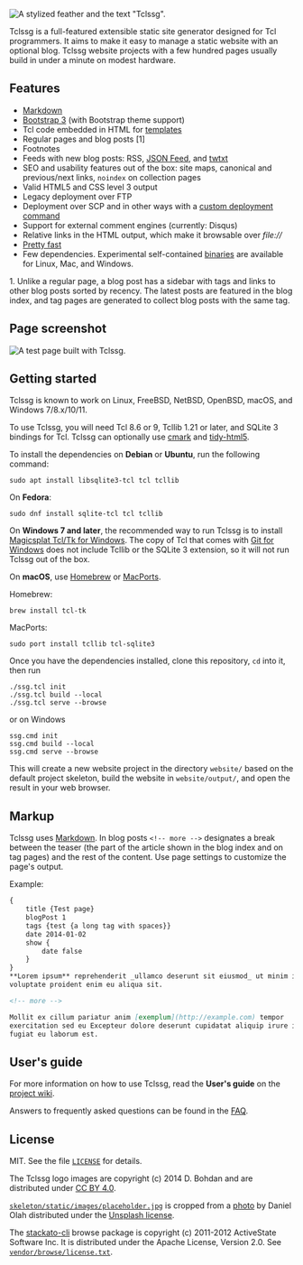 ![A stylized feather and the text "Tclssg".](logo/tclssg-logo-text-small.png)

Tclssg is a full-featured extensible static site generator designed for Tcl programmers.
It aims to make it easy to manage a static website with an optional blog.
Tclssg website projects with a few hundred pages usually build in under a minute on modest hardware.

Features
--------

- [Markdown](#markup)
- [Bootstrap 3](http://getbootstrap.com/docs/3.4/) (with Bootstrap theme support)
- Tcl code embedded in HTML for [templates](https://github.com/tclssg/tclssg/wiki/Templating)
- Regular pages and blog posts [1]
- Footnotes
- Feeds with new blog posts: RSS, [JSON Feed](https://jsonfeed.org/version/1.1), and [twtxt](https://twtxt.readthedocs.io/en/latest/user/twtxtfile.html#format-specification)
- SEO and usability features out of the box: site maps, canonical and previous/next links, `noindex` on collection pages
- Valid HTML5 and CSS level 3 output
- Legacy deployment over FTP
- Deployment over SCP and in other ways with a [custom deployment command](https://github.com/tclssg/tclssg/wiki/Using-deployCustom)
- Support for external comment engines (currently: Disqus)
- Relative links in the HTML output, which make it browsable over *file://*
- [Pretty fast](https://github.com/tclssg/tclssg/wiki/Benchmarks)
- Few dependencies.
  Experimental self-contained [binaries](https://github.com/tclssg/tclssg/wiki/Binaries) are available for Linux, Mac, and Windows.

1\. Unlike a regular page, a blog post has a sidebar with tags and links to other blog posts sorted by recency.
  The latest posts are featured in the blog index, and tag pages are generated to collect blog posts with the same tag.

Page screenshot
---------------
![A test page built with Tclssg.](screenshot.png)

Getting started
---------------

Tclssg is known to work on Linux, FreeBSD, NetBSD, OpenBSD, macOS, and Windows 7/8.x/10/11.

To use Tclssg, you will need Tcl 8.6 or 9, Tcllib 1.21 or later, and SQLite 3 bindings for Tcl.
Tclssg can optionally use [cmark](https://github.com/commonmark/cmark) and [tidy-html5](https://www.html-tidy.org).

To install the dependencies on **Debian** or **Ubuntu**, run the following command:

    sudo apt install libsqlite3-tcl tcl tcllib

On **Fedora**:

    sudo dnf install sqlite-tcl tcl tcllib

On **Windows 7 and later**, the recommended way to run Tclssg is to install [Magicsplat Tcl/Tk for Windows](https://www.magicsplat.com/tcl-installer/).
The copy of Tcl that comes with [Git for Windows](https://gitforwindows.org/) does not include Tcllib or the SQLite 3 extension, so it will not run Tclssg out of the box.

On **macOS**, use [Homebrew](https://brew.sh/) or [MacPorts](https://www.macports.org/).

Homebrew:

    brew install tcl-tk

MacPorts:

    sudo port install tcllib tcl-sqlite3

Once you have the dependencies installed, clone this repository, `cd` into it, then run

    ./ssg.tcl init
    ./ssg.tcl build --local
    ./ssg.tcl serve --browse

or on Windows

    ssg.cmd init
    ssg.cmd build --local
    ssg.cmd serve --browse

This will create a new website project in the directory `website/` based on the default project skeleton, build the website in `website/output/`, and open the result in your web browser.

Markup
------

Tclssg uses [Markdown](http://daringfireball.net/projects/markdown/syntax).
In blog posts `<!-- more -->` designates a break between the teaser (the part of the article shown in the blog index and on tag pages) and the rest of the content.
Use page settings to customize the page's output.

Example:

```markdown
{
    title {Test page}
    blogPost 1
    tags {test {a long tag with spaces}}
    date 2014-01-02
    show {
        date false
    }
}
**Lorem ipsum** reprehenderit _ullamco deserunt sit eiusmod_ ut minim in id
voluptate proident enim eu aliqua sit.

<!-- more -->

Mollit ex cillum pariatur anim [exemplum](http://example.com) tempor
exercitation sed eu Excepteur dolore deserunt cupidatat aliquip irure in
fugiat eu laborum est.
```

User's guide
------------

For more information on how to use Tclssg, read the **User's guide** on the [project wiki](https://github.com/tclssg/tclssg/wiki).

Answers to frequently asked questions can be found in the [FAQ](https://github.com/tclssg/tclssg/wiki/FAQ).

License
-------

MIT. See the file [`LICENSE`](LICENSE) for details.

The Tclssg logo images are copyright (c) 2014 D. Bohdan and are distributed under [CC BY 4.0](https://creativecommons.org/licenses/by/4.0/).

[`skeleton/static/images/placeholder.jpg`](skeleton/static/images/placeholder.jpg) is cropped from a [photo](https://unsplash.com/photos/AsNfzwdcz2I) by Daniel Olah distributed under the [Unsplash license](https://unsplash.com/license).

The [stackato-cli](https://github.com/ActiveState/stackato-cli) browse package is copyright (c) 2011-2012 ActiveState Software Inc.
It is distributed under the Apache License, Version 2.0.
See [`vendor/browse/license.txt`](vendor/browse/license.txt).
